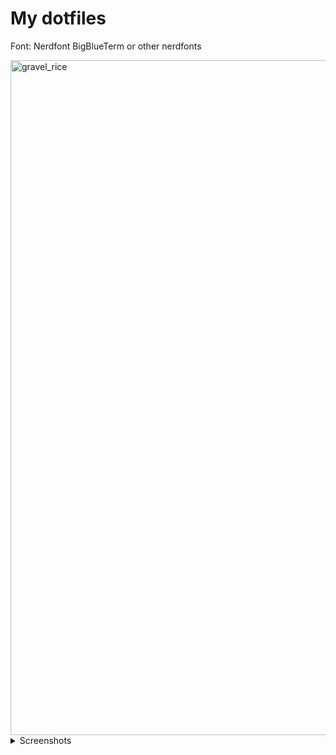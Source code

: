 # My dotfiles


Font: Nerdfont BigBlueTerm or other nerdfonts

<img width="1913" height="1080" alt="gravel_rice" src="https://github.com/user-attachments/assets/7b823328-900f-44a0-926d-73305893c919" />



</details>
<details>
<summary>Screenshots</summary>
<img width="1918" height="1076" alt="neovim" src="https://github.com/user-attachments/assets/331852e7-27d5-4a67-bd97-5dbc60e305b4" />

![vim](https://github.com/user-attachments/assets/28cad712-e154-488e-a267-9b5b2206c652)


</details>

